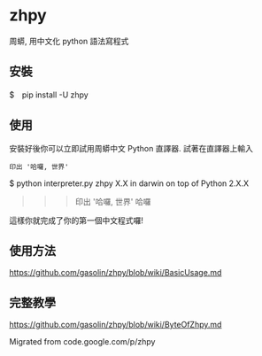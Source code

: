 # zhpy
周蟒, 用中文化 python 語法寫程式

## 安裝

$　pip install -U zhpy

## 使用

安裝好後你可以立即試用周蟒中文 Python 直譯器. 試著在直譯器上輸入

    印出 '哈囉, 世界'

$ python interpreter.py
zhpy X.X in darwin on top of Python 2.X.X
>>> 印出 '哈囉, 世界'
哈囉

這樣你就完成了你的第一個中文程式囉!

## 使用方法
https://github.com/gasolin/zhpy/blob/wiki/BasicUsage.md

## 完整教學
https://github.com/gasolin/zhpy/blob/wiki/ByteOfZhpy.md


Migrated from code.google.com/p/zhpy
